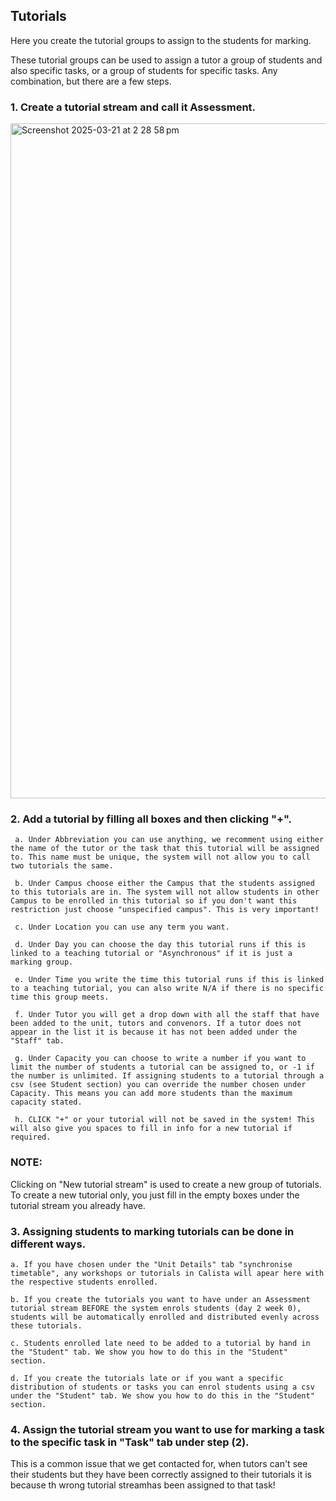 
## Tutorials

Here you create the tutorial groups to assign to the students for marking.

These tutorial groups can be used to assign a tutor a group of students and also specific tasks, or a group of students for specific tasks. Any combination, but there are a few steps.

### 1. Create a tutorial stream and call it Assessment. 

 <img width="1080" alt="Screenshot 2025-03-21 at 2 28 58 pm" src="https://github.com/user-attachments/assets/46e50cc6-7a40-46c0-a22c-3f189c9e00e1" />

### 2. Add a tutorial by filling all boxes and then clicking "+".
   
     a. Under Abbreviation you can use anything, we recomment using either the name of the tutor or the task that this tutorial will be assigned to. This name must be unique, the system will not allow you to call two tutorials the same.
   
     b. Under Campus choose either the Campus that the students assigned to this tutorials are in. The system will not allow students in other Campus to be enrolled in this tutorial so if you don't want this restriction just choose "unspecified campus". This is very important!
   
     c. Under Location you can use any term you want.
   
     d. Under Day you can choose the day this tutorial runs if this is linked to a teaching tutorial or "Asynchronous" if it is just a marking group.
   
     e. Under Time you write the time this tutorial runs if this is linked to a teaching tutorial, you can also write N/A if there is no specific time this group meets.
   
     f. Under Tutor you will get a drop down with all the staff that have been added to the unit, tutors and convenors. If a tutor does not appear in the list it is because it has not been added under the "Staff" tab.
   
     g. Under Capacity you can choose to write a number if you want to limit the number of students a tutorial can be assigned to, or -1 if the number is unlimited. If assigning students to a tutorial through a csv (see Student section) you can override the number chosen under Capacity. This means you can add more students than the maximum capacity stated.
   
     h. CLICK "+" or your tutorial will not be saved in the system! This will also give you spaces to fill in info for a new tutorial if required.

   ### NOTE: 
   Clicking on "New tutorial stream" is used to create a new group of tutorials. To create a new tutorial only, you just fill in the empty boxes under the tutorial stream you already have.

### 3. Assigning students to marking tutorials can be done in different ways.

    a. If you have chosen under the "Unit Details" tab "synchronise timetable", any workshops or tutorials in Calista will apear here with the respective students enrolled.

    b. If you create the tutorials you want to have under an Assessment tutorial stream BEFORE the system enrols students (day 2 week 0), students will be automatically enrolled and distributed evenly across these tutorials.

    c. Students enrolled late need to be added to a tutorial by hand in the "Student" tab. We show you how to do this in the "Student" section.

    d. If you create the tutorials late or if you want a specific distribution of students or tasks you can enrol students using a csv under the "Student" tab. We show you how to do this in the "Student" section.

### 4. Assign the tutorial stream you want to use for marking a task to the specific task in "Task" tab under step (2).
   This is a common issue that we get contacted for, when tutors can't see their students but they have been correctly assigned to their tutorials it is because th wrong tutorial streamhas been assigned to that task!

   
   

   
